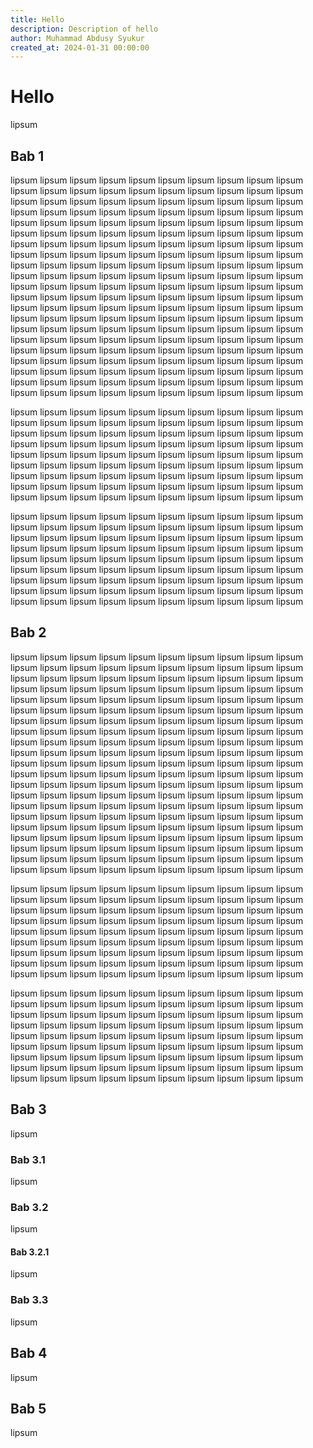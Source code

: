 ```yaml
---
title: Hello
description: Description of hello
author: Muhammad Abdusy Syukur
created_at: 2024-01-31 00:00:00
---
```


# Hello

lipsum

## Bab 1

lipsum lipsum lipsum lipsum lipsum lipsum lipsum lipsum lipsum lipsum lipsum lipsum lipsum lipsum lipsum lipsum lipsum lipsum lipsum lipsum lipsum lipsum lipsum lipsum lipsum lipsum lipsum lipsum lipsum lipsum lipsum lipsum lipsum lipsum lipsum lipsum lipsum lipsum lipsum lipsum lipsum lipsum lipsum lipsum lipsum lipsum lipsum lipsum lipsum lipsum lipsum lipsum lipsum lipsum lipsum lipsum lipsum lipsum lipsum lipsum lipsum lipsum lipsum lipsum lipsum lipsum lipsum lipsum lipsum lipsum lipsum lipsum lipsum lipsum lipsum lipsum lipsum lipsum lipsum lipsum lipsum lipsum lipsum lipsum lipsum lipsum lipsum lipsum lipsum lipsum lipsum lipsum lipsum lipsum lipsum lipsum lipsum lipsum lipsum lipsum lipsum lipsum lipsum lipsum lipsum lipsum lipsum lipsum lipsum lipsum lipsum lipsum lipsum lipsum lipsum lipsum lipsum lipsum lipsum lipsum lipsum lipsum lipsum lipsum lipsum lipsum lipsum lipsum lipsum lipsum lipsum lipsum lipsum lipsum lipsum lipsum lipsum lipsum lipsum lipsum lipsum lipsum lipsum lipsum lipsum lipsum lipsum lipsum lipsum lipsum lipsum lipsum lipsum lipsum lipsum lipsum lipsum lipsum lipsum lipsum lipsum lipsum lipsum lipsum lipsum lipsum lipsum lipsum lipsum lipsum lipsum lipsum lipsum lipsum lipsum lipsum lipsum lipsum lipsum lipsum lipsum lipsum lipsum lipsum lipsum lipsum lipsum lipsum lipsum lipsum lipsum lipsum lipsum lipsum lipsum lipsum lipsum lipsum lipsum lipsum lipsum lipsum lipsum lipsum lipsum lipsum lipsum lipsum lipsum lipsum

lipsum lipsum lipsum lipsum lipsum lipsum lipsum lipsum lipsum lipsum lipsum lipsum lipsum lipsum lipsum lipsum lipsum lipsum lipsum lipsum lipsum lipsum lipsum lipsum lipsum lipsum lipsum lipsum lipsum lipsum lipsum lipsum lipsum lipsum lipsum lipsum lipsum lipsum lipsum lipsum lipsum lipsum lipsum lipsum lipsum lipsum lipsum lipsum lipsum lipsum lipsum lipsum lipsum lipsum lipsum lipsum lipsum lipsum lipsum lipsum lipsum lipsum lipsum lipsum lipsum lipsum lipsum lipsum lipsum lipsum lipsum lipsum lipsum lipsum lipsum lipsum lipsum lipsum lipsum lipsum lipsum lipsum lipsum lipsum lipsum lipsum lipsum lipsum lipsum lipsum

lipsum lipsum lipsum lipsum lipsum lipsum lipsum lipsum lipsum lipsum lipsum lipsum lipsum lipsum lipsum lipsum lipsum lipsum lipsum lipsum lipsum lipsum lipsum lipsum lipsum lipsum lipsum lipsum lipsum lipsum lipsum lipsum lipsum lipsum lipsum lipsum lipsum lipsum lipsum lipsum lipsum lipsum lipsum lipsum lipsum lipsum lipsum lipsum lipsum lipsum lipsum lipsum lipsum lipsum lipsum lipsum lipsum lipsum lipsum lipsum lipsum lipsum lipsum lipsum lipsum lipsum lipsum lipsum lipsum lipsum lipsum lipsum lipsum lipsum lipsum lipsum lipsum lipsum lipsum lipsum lipsum lipsum lipsum lipsum lipsum lipsum lipsum lipsum lipsum lipsum

## Bab 2

lipsum lipsum lipsum lipsum lipsum lipsum lipsum lipsum lipsum lipsum lipsum lipsum lipsum lipsum lipsum lipsum lipsum lipsum lipsum lipsum lipsum lipsum lipsum lipsum lipsum lipsum lipsum lipsum lipsum lipsum lipsum lipsum lipsum lipsum lipsum lipsum lipsum lipsum lipsum lipsum lipsum lipsum lipsum lipsum lipsum lipsum lipsum lipsum lipsum lipsum lipsum lipsum lipsum lipsum lipsum lipsum lipsum lipsum lipsum lipsum lipsum lipsum lipsum lipsum lipsum lipsum lipsum lipsum lipsum lipsum lipsum lipsum lipsum lipsum lipsum lipsum lipsum lipsum lipsum lipsum lipsum lipsum lipsum lipsum lipsum lipsum lipsum lipsum lipsum lipsum lipsum lipsum lipsum lipsum lipsum lipsum lipsum lipsum lipsum lipsum lipsum lipsum lipsum lipsum lipsum lipsum lipsum lipsum lipsum lipsum lipsum lipsum lipsum lipsum lipsum lipsum lipsum lipsum lipsum lipsum lipsum lipsum lipsum lipsum lipsum lipsum lipsum lipsum lipsum lipsum lipsum lipsum lipsum lipsum lipsum lipsum lipsum lipsum lipsum lipsum lipsum lipsum lipsum lipsum lipsum lipsum lipsum lipsum lipsum lipsum lipsum lipsum lipsum lipsum lipsum lipsum lipsum lipsum lipsum lipsum lipsum lipsum lipsum lipsum lipsum lipsum lipsum lipsum lipsum lipsum lipsum lipsum lipsum lipsum lipsum lipsum lipsum lipsum lipsum lipsum lipsum lipsum lipsum lipsum lipsum lipsum lipsum lipsum lipsum lipsum lipsum lipsum lipsum lipsum lipsum lipsum lipsum lipsum lipsum lipsum lipsum lipsum lipsum lipsum lipsum lipsum lipsum lipsum lipsum lipsum

<!--more-->

lipsum lipsum lipsum lipsum lipsum lipsum lipsum lipsum lipsum lipsum lipsum lipsum lipsum lipsum lipsum lipsum lipsum lipsum lipsum lipsum lipsum lipsum lipsum lipsum lipsum lipsum lipsum lipsum lipsum lipsum lipsum lipsum lipsum lipsum lipsum lipsum lipsum lipsum lipsum lipsum lipsum lipsum lipsum lipsum lipsum lipsum lipsum lipsum lipsum lipsum lipsum lipsum lipsum lipsum lipsum lipsum lipsum lipsum lipsum lipsum lipsum lipsum lipsum lipsum lipsum lipsum lipsum lipsum lipsum lipsum lipsum lipsum lipsum lipsum lipsum lipsum lipsum lipsum lipsum lipsum lipsum lipsum lipsum lipsum lipsum lipsum lipsum lipsum lipsum lipsum

lipsum lipsum lipsum lipsum lipsum lipsum lipsum lipsum lipsum lipsum lipsum lipsum lipsum lipsum lipsum lipsum lipsum lipsum lipsum lipsum lipsum lipsum lipsum lipsum lipsum lipsum lipsum lipsum lipsum lipsum lipsum lipsum lipsum lipsum lipsum lipsum lipsum lipsum lipsum lipsum lipsum lipsum lipsum lipsum lipsum lipsum lipsum lipsum lipsum lipsum lipsum lipsum lipsum lipsum lipsum lipsum lipsum lipsum lipsum lipsum lipsum lipsum lipsum lipsum lipsum lipsum lipsum lipsum lipsum lipsum lipsum lipsum lipsum lipsum lipsum lipsum lipsum lipsum lipsum lipsum lipsum lipsum lipsum lipsum lipsum lipsum lipsum lipsum lipsum lipsum

## Bab 3

lipsum

### Bab 3.1

lipsum

### Bab 3.2

lipsum

#### Bab 3.2.1

lipsum

### Bab 3.3

lipsum

## Bab 4

lipsum

## Bab 5

lipsum
